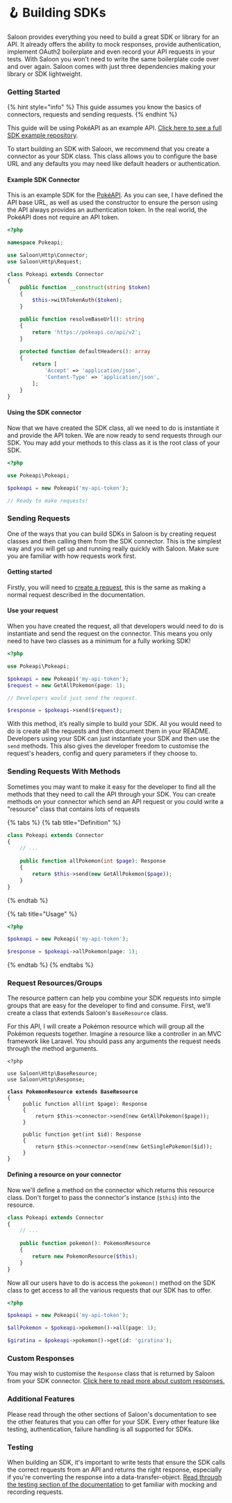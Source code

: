 # 🪝 Building SDKs

Saloon provides everything you need to build a great SDK or library for an API. It already offers the ability to mock responses, provide authentication, implement OAuth2 boilerplate and even record your API requests in your tests. With Saloon you won't need to write the same boilerplate code over and over again. Saloon comes with just three dependencies making your library or SDK lightweight.

### Getting Started

{% hint style="info" %}
This guide assumes you know the basics of connectors, requests and sending requests.
{% endhint %}

This guide will be using PokéAPI as an example API. [Click here to see a full SDK example repository](https://github.com/Sammyjo20/pokeapi-sdk/tree/v3).

To start building an SDK with Saloon, we recommend that you create a connector as your SDK class. This class allows you to configure the base URL and any defaults you may need like default headers or authentication.

#### Example SDK Connector

This is an example SDK for the [PokéAPI](https://pokeapi.co/). As you can see, I have defined the API base URL, as well as used the constructor to ensure the person using the API always provides an authentication token. In the real world, the PokéAPI does not require an API token.

```php
<?php

namespace Pokeapi;

use Saloon\Http\Connector;
use Saloon\Http\Request;

class Pokeapi extends Connector
{
    public function __construct(string $token)
    {
        $this->withTokenAuth($token);
    }

    public function resolveBaseUrl(): string
    {
        return 'https://pokeapi.co/api/v2';
    }

    protected function defaultHeaders(): array
    {
        return [
            'Accept' => 'application/json',
            'Content-Type' => 'application/json',
        ];
    }
}
```

#### Using the SDK connector

Now that we have created the SDK class, all we need to do is instantiate it and provide the API token. We are now ready to send requests through our SDK. You may add your methods to this class as it is the root class of your SDK.

```php
<?php

use Pokeapi\Pokeapi;

$pokeapi = new Pokeapi('my-api-token');

// Ready to make requests!
```

### Sending Requests

One of the ways that you can build SDKs in Saloon is by creating request classes and then calling them from the SDK connector. This is the simplest way and you will get up and running really quickly with Saloon. Make sure you are familiar with how requests work first.

#### Getting started

Firstly, you will need to [create a request](requests.md), this is the same as making a normal request described in the documentation.

#### Use your request

When you have created the request, all that developers would need to do is instantiate and send the request on the connector. This means you only need to have two classes as a minimum for a fully working SDK!

```php
<?php

use Pokeapi\Pokeapi;

$pokeapi = new Pokeapi('my-api-token');
$request = new GetAllPokemon(page: 1);

// Developers would just send the request.

$response = $pokeapi->send($request);
```

With this method, it’s really simple to build your SDK. All you would need to do is create all the requests and then document them in your README. Developers using your SDK can just instantiate your SDK and then use the `send` methods. This also gives the developer freedom to customise the request's headers, config and query parameters if they choose to.

### Sending Requests With Methods

Sometimes you may want to make it easy for the developer to find all the methods that they need to call the API through your SDK. You can create methods on your connector which send an API request or you could write a "resource" class that contains lots of requests

{% tabs %}
{% tab title="Definition" %}
```php
class Pokeapi extends Connector
{
    // ...
    
    public function allPokemon(int $page): Response
    {
        return $this->send(new GetAllPokemon($page));
    }
}
```
{% endtab %}

{% tab title="Usage" %}
```php
<?php

$pokeapi = new Pokeapi('my-api-token');

$response = $pokeapi->allPokemon(page: 1);
```
{% endtab %}
{% endtabs %}

### Request Resources/Groups

The resource pattern can help you combine your SDK requests into simple groups that are easy for the developer to find and consume. First, we'll create a class that extends Saloon's `BaseResource` class.

For this API, I will create a Pokémon resource which will group all the Pokémon requests together. Imagine a resource like a controller in an MVC framework like Laravel. You should pass any arguments the request needs through the method arguments.

<pre class="language-php"><code class="lang-php">&#x3C;?php

use Saloon\Http\BaseResource;
use Saloon\Http\Response;

<strong>class PokemonResource extends BaseResource
</strong>{
     public function all(int $page): Response
     {
         return $this->connector->send(new GetAllPokemon($page));
     }
     
     public function get(int $id): Response
     {
         return $this->connector->send(new GetSinglePokemon($id));
     }
}
</code></pre>

#### Defining a resource on your connector

Now we'll define a method on the connector which returns this resource class. Don't forget to pass the connector's instance (`$this`) into the resource.

```php
class Pokeapi extends Connector
{
    // ...
    
    public function pokemon(): PokemonResource
    {
        return new PokemonResource($this);
    }
}
```

Now all our users have to do is access the `pokemon()` method on the SDK class to get access to all the various requests that our SDK has to offer.

```php
<?php

$pokeapi = new Pokeapi('my-api-token');

$allPokemon = $pokeapi->pokemon()->all(page: 1);

$giratina = $pokeapi->pokemon()->get(id: 'giratina');
```

### Custom Responses

You may wish to customise the `Response` class that is returned by Saloon from your SDK connector. [Click here to read more about custom responses.](building-sdks.md#custom-responses)

### Additional Features

Please read through the other sections of Saloon's documentation to see the other features that you can offer for your SDK. Every other feature like testing, authentication, failure handling is all supported for SDKs.

### Testing

When building an SDK, it's important to write tests that ensure the SDK calls the correct requests from an API and returns the right response, especially if you're converting the response into a data-transfer-object. [Read through the testing section of the documentation](testing/manual-fake-responses.md) to get familiar with mocking and recording requests.
